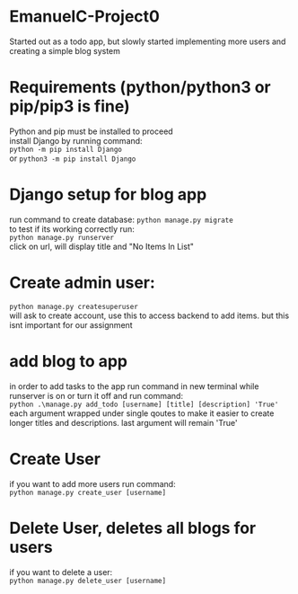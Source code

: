 # EmanuelC-Project0
Started out as a todo app, but slowly started implementing more users and creating a simple blog system

# Requirements (python/python3 or pip/pip3 is fine)
Python and pip must be installed to proceed <br />
install Django by running command: <br />
```python -m pip install Django``` <br />
or ```python3 -m pip install Django```

# Django setup for blog app
run command to create database: ```python manage.py migrate``` <br /> 
to test if its working correctly run: <br />
```python manage.py runserver``` <br />
click on url, will display title and "No Items In List"
# Create admin user:
```python manage.py createsuperuser``` <br />
will ask to create account, use this to access backend to add items. but this isnt important for our assignment
# add blog to app
in order to add tasks to the app run command in new terminal while runserver is on or turn it off and run command: <br />
``` python .\manage.py add_todo [username] [title] [description] 'True' ``` <br />
each argument wrapped under single qoutes to make it easier to create longer titles and descriptions. last argument will remain 'True' <br />
# Create User
if you want to add more users run command: <br />
```python manage.py create_user [username] ``` <br />
# Delete User, deletes all blogs for users
if you want to delete a user: <br />
```python manage.py delete_user [username] ``` <br />
